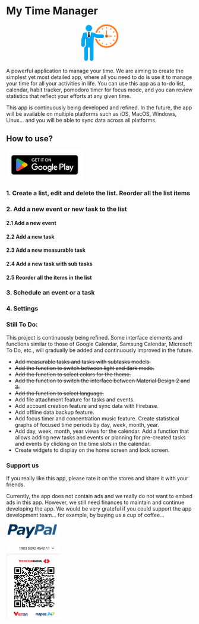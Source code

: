 # My Time Manager

<p align="center">
<img src="./res/ic_launcher.png" height="100" alt="My Time Manager" />
</p>

A powerful application to manage your time. We are aiming to create the simplest yet most detailed app, where all you need to do is use it to manage your time for all your activities in life. You can use this app as a to-do list, calendar, habit tracker, pomodoro timer for focus mode, and you can review statistics that reflect your efforts at any given time. 

This app is continuously being developed and refined. In the future, the app will be available on multiple platforms such as iOS, MacOS, Windows, Linux... and you will be able to sync data across all platforms.

## How to use?


[<img src="./res/get_it_on_google_play.png"
alt="Get it on Google Play" 
height="80">](https://play.google.com/store/apps/details?id=com.dienvu.timemanager.pro)



### 1. Create a list, edit and delete the list. Reorder all the list items
### 2. Add a new event or new task to the list
#### 2.1 Add a new event
#### 2.2 Add a new task
#### 2.3 Add a new measurable task
#### 2.4 Add a new task with sub tasks
#### 2.5 Reorder all the items in the list
### 3. Schedule an event or a task
### 4. Settings

### Still To Do:
This project is continuously being refined. Some interface elements and functions similar to those of Google Calendar, Samsung Calendar, Microsoft To Do, etc., will gradually be added and continuously improved in the future.

* ~~Add measurable tasks and tasks with subtasks models.~~
* ~~Add the function to switch between light and dark mode.~~
* ~~Add the function to select colors for the theme.~~
* ~~Add the function to switch the interface between Material Design 2 and 3.~~
* ~~Add the function to select language.~~
* Add file attachment feature for tasks and events.
* Add account creation feature and sync data with Firebase.
* Add offline data backup feature.
* Add focus timer and concentration music feature. Create statistical graphs of focused time periods by day, week, month, year.
* Add day, week, month, year views for the calendar. Add a function that allows adding new tasks and events or planning for pre-created tasks and events by clicking on the time slots in the calendar.
* Create widgets to display on the home screen and lock screen.



### Support us
If you really like this app, please rate it on the stores and share it with your friends. 

Currently, the app does not contain ads and we really do not want to embed ads in this app. However, we still need finances to maintain and continue developing the app. We would be very grateful if you could support the app development team... for example, by buying us a cup of coffee...

[<img src="./res/paypal.jpg"
alt="Get it on Google Play" 
height="40">](https://www.paypal.me/dienvu1008)

<img src="./res/techcombank.jpg" height="200" alt="My Time Manager" />